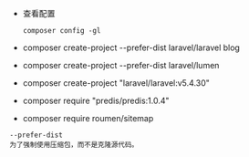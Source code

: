 - 查看配置
	```
	composer config -gl
	```

- composer create-project --prefer-dist laravel/laravel blog

- composer create-project --prefer-dist laravel/lumen 

- composer create-project "laravel/laravel:v5.4.30"
 
- composer require "predis/predis:1.0.4"

- composer require roumen/sitemap

```
--prefer-dist
为了强制使用压缩包，而不是克隆源代码。


```











